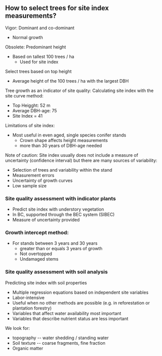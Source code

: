 ## How to select trees for site index measurements?

Vigor: Dominant and co-dominant
- Normal growth

Obsolete: Predominant height
- Based on tallest 100 trees / ha
	- Used for site index

Select trees based on top height
- Average height of the 100 trees / ha with the largest DBH



Tree growth as an indicator of site quality:
Calculating site index with the site curve method:
- Top Heigght: 52 m
- Average DBH-age: 75
- Site Index = 41



Limitations of site index:
- Most useful in even aged, single species conifer stands
	- Crown shape affects height measurements
	- more than 30 years of DBH-age needed


Note of caution:
Site index usually does not include a measure of uncertainty (confidence interval) but there are many sources of variability:
- Selection of trees and variability within the stand
- Measurement errors
- Uncertainty of growth curves
- Low sample size



### Site quality assessment with indicator plants
- Predict site index with understory vegetation
- In BC, supported through the BEC system (SIBEC)
- Measure of uncertainty provided


### Growth intercept method:
- For stands between 3 years and 30 years
	- greater than or equals 3 years of growth
	- Not overtopped
	- Undamaged stems


### Site quality assessment with soil analysis
Predicting site index with soil properties
- Multiple regression equations based on independent site variables
- Labor-intensive
- Useful when no other methods are possible (e.g. in reforestation or plantation forestry)
- Variables that affect water availability most important
- Variables that describe nutrient status are less important


We look for:
- topography -- water shedding / standing water
- Soil texture -- coarse fragments, fine fraction
- Organic matter